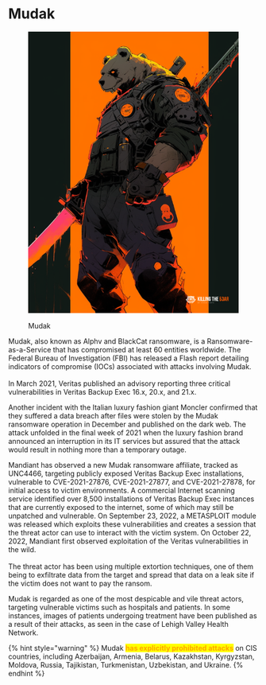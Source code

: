 # Mudak

<figure><img src="../../.gitbook/assets/bear_mudak_poster (1).png" alt=""><figcaption><p>Mudak</p></figcaption></figure>

Mudak, also known as Alphv and BlackCat ransomware, is a Ransomware-as-a-Service that has compromised at least 60 entities worldwide. The Federal Bureau of Investigation (FBI) has released a Flash report detailing indicators of compromise (IOCs) associated with attacks involving Mudak.\
\
In March 2021, Veritas published an advisory reporting three critical vulnerabilities in Veritas Backup Exec 16.x, 20.x, and 21.x.

Another incident with the Italian luxury fashion giant Moncler confirmed that they suffered a data breach after files were stolen by the Mudak ransomware operation in December and published on the dark web. The attack unfolded in the final week of 2021 when the luxury fashion brand announced an interruption in its IT services but assured that the attack would result in nothing more than a temporary outage.

Mandiant has observed a new Mudak ransomware affiliate, tracked as UNC4466, targeting publicly exposed Veritas Backup Exec installations, vulnerable to CVE-2021-27876, CVE-2021-27877, and CVE-2021-27878, for initial access to victim environments. A commercial Internet scanning service identified over 8,500 installations of Veritas Backup Exec instances that are currently exposed to the internet, some of which may still be unpatched and vulnerable. On September 23, 2022, a METASPLOIT module was released which exploits these vulnerabilities and creates a session that the threat actor can use to interact with the victim system. On October 22, 2022, Mandiant first observed exploitation of the Veritas vulnerabilities in the wild.\
\
The threat actor has been using multiple extortion techniques, one of them being to exfiltrate data from the target and spread that data on a leak site if the victim does not want to pay the ransom.

Mudak is regarded as one of the most despicable and vile threat actors, targeting vulnerable victims such as hospitals and patients. In some instances, images of patients undergoing treatment have been published as a result of their attacks, as seen in the case of Lehigh Valley Health Network.

{% hint style="warning" %}
Mudak <mark style="color:orange;">**has explicitly prohibited attacks**</mark> on CIS countries, including Azerbaijan, Armenia, Belarus, Kazakhstan, Kyrgyzstan, Moldova, Russia, Tajikistan, Turkmenistan, Uzbekistan, and Ukraine.
{% endhint %}

